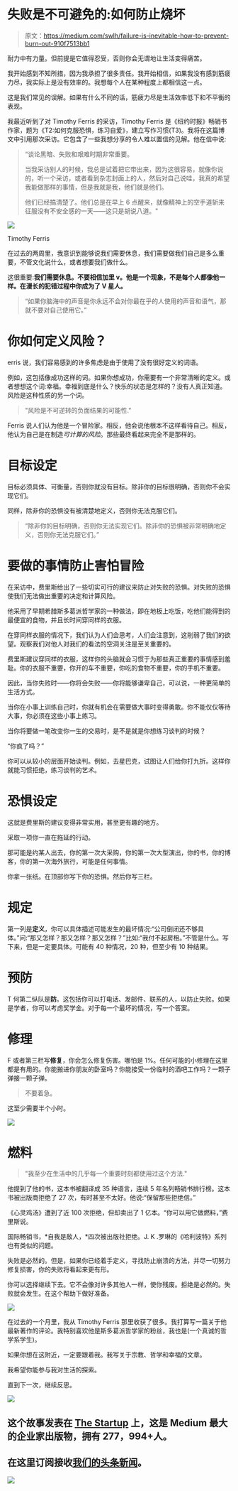 # 失败是不可避免的:如何防止烧坏

> 原文：<https://medium.com/swlh/failure-is-inevitable-how-to-prevent-burn-out-910f7513bb1>

耐力中有力量。但前提是它值得忍受，否则你会无谓地让生活变得痛苦。

我开始感到不知所措，因为我承担了很多责任。我开始相信，如果我没有感到筋疲力尽，我实际上是没有效率的。我想每个人在某种程度上都相信这一点。

这是我们常见的误解。如果有什么不同的话，筋疲力尽是生活效率低下和不平衡的表现。

我最近听到了对 Timothy Ferris 的采访，Timothy Ferris 是《纽约时报》畅销书作家，题为《T2:如何克服恐惧，练习自爱》，建立写作习惯(T3)。我将在这篇博文中引用那次采访。它包含了一些我想分享的令人难以置信的见解。他在信中说:

> “谈论黑暗、失败和艰难时期非常重要。
> 
> 当我采访别人的时候，我总是试着把它带出来，因为这很容易，就像你说的，听一个采访，或者看到杂志封面上的人，然后对自己说哇，我真的希望我能做那样的事情，但是我就是我，他们就是他们。
> 
> 他们已经搞清楚了。他们总是在早上 6 点醒来，就像精神上的空手道斩来征服没有不安全感的一天——这只是胡说八道。"

![](img/0503cdeadb8e47475540897ab9ac82f7.png)

Timothy Ferris

在过去的两周里，我意识到能够说我们需要休息，我们需要做我们自己是多么重要，不管文化说什么，或者想要我们做什么。

这很重要:**我们需要休息。不要相信加里 v。他是一个现象，不是每个人都像他一样。在漫长的犯错过程中你成为了 V 星人。**

> “如果你脑海中的声音是你永远不会对你最在乎的人使用的声音和语气，那就不要对自己使用它。”

# **你如何定义风险？**

erris 说，我们容易感到的许多焦虑是由于使用了没有很好定义的词语。

例如，这包括像成功这样的词。如果你想成功，你需要有一个非常清晰的定义。或者想想这个词:幸福。幸福到底是什么？快乐的状态是怎样的？没有人真正知道。风险是这种性质的另一个词。

> "风险是不可逆转的负面结果的可能性."

Ferris 说人们认为他是一个冒险家。相反，他会说他根本不这样看待自己。相反，他认为自己是在制造*可计算的风险*。那些最终看起来完全不是那样的。

# **目标设定**

目标必须具体、可衡量，否则你就没有目标。除非你的目标很明确，否则你不会实现它们。

同样，除非你的恐惧没有被清楚地定义，否则你无法克服它们。

> “除非你的目标明确，否则你无法实现它们。除非你的恐惧被非常明确地定义，否则你无法克服它们。”

# **要做的事情防止害怕冒险**

在采访中，费里斯给出了一些切实可行的建议来防止对失败的恐惧。对失败的恐惧使我们无法做出重要的决定和计算风险。

他采用了早期希腊斯多葛派哲学家的一种做法，即在地板上吃饭，吃他们能得到的最便宜的食物，并且长时间穿同样的衣服。

在穿同样衣服的情况下，我们认为人们会思考，人们会注意到，这削弱了我们的欲望。观察我们对他人对我们的看法的空洞关注是至关重要的。

费里斯建议穿同样的衣服，这样你的头脑就会习惯于为那些真正重要的事情感到羞耻。你的衣服不重要，你开的车不重要，你吃的食物不重要，你的手机不重要。

因此，当你失败时——你将会失败——你将能够谦卑自己，可以说，一种更简单的生活方式。

当你在小事上训练自己时，你就有机会在需要做大事时变得勇敢。你不能仅仅等待大事，你必须在这些小事上练习。

当你将要做一笔改变你一生的交易时，是不是就是你想练习谈判的时候？

“你疯了吗？”

你可以从较小的层面开始谈判。例如，去星巴克，试图让人们给你打九折。这样你就能习惯拒绝，练习谈判的艺术。

# **恐惧设定**

这就是费里斯的建议变得非常实用，甚至更有趣的地方。

采取一项你一直在拖延的行动。

那可能是约某人出去，你的第一次大采购，你的第一次大型演出，你的书，你的博客，你的第一次海外旅行，可能是任何事情。

你拿一张纸。在顶部你写下你的恐惧。然后你写三栏。

# 规定

第一列是**定义**，你可以具体描述可能发生的最坏情况:“公司倒闭还不够具体。”问:“那又怎样？那又怎样？那又怎样？”比如:“我付不起房租。”不管是什么。写下来，但是一定要具体。可能有 40 种情况，20 种，但至少有 10 种结果。

# 预防

T 何第二纵队是**防**。这包括你可以打电话、发邮件、联系的人，以防止失败。如果是学者，你可以考虑奖学金。对于每一个最坏的情况，写一个答案。

# 修理

F 或者第三栏写**修复**，你会怎么修复伤害。哪怕是 1%。任何可能的小修理在这里都是有用的。你能搬进你朋友的卧室吗？你能接受一份临时的酒吧工作吗？一颗子弹接一颗子弹。

> 不要着急。

这至少需要半个小时。

![](img/163ee4cae25ef4c96589653033497396.png)

# **燃料**

> "我至少在生活中的几乎每一个重要时刻都使用过这个方法."

他提到了他的书，这本书被翻译成 35 种语言，连续 5 年名列畅销书排行榜。这本书被出版商拒绝了 27 次，有时甚至不太好。他说:“保留那些拒绝信。”

《心灵鸡汤》遭到了近 100 次拒绝，但却卖出了 1 亿本。“你可以用它做燃料，”费里斯说。

国际畅销书，*自我是敌人，*四次被出版社拒绝。J. K .罗琳的《哈利波特》系列也有类似的问题。

失败是必然的。但是，如果你已经着手定义，寻找防止崩溃的方法，并尽一切努力修复损害，你的失败将看起来更有形。

你可以选择继续下去。它不会像对许多其他人一样，使你残废。拒绝是必然的。失败就会发生。在这个帮助下做好准备。

![](img/156d2541a85d5ed93f59c886f7131cef.png)

在过去的一个月里，我从 Timothy Ferris 那里收获了很多。我打算写一篇关于他最新著作的评论。我特别喜欢他是斯多葛派哲学家的粉丝，我也是(一个真诚的哲学系学生)。

如果你想在这附近，一定要跟着我。我写关于宗教、哲学和幸福的文章。

我希望你能参与我对生活的探索。

直到下一次，继续反思。

![](img/731acf26f5d44fdc58d99a6388fe935d.png)

## 这个故事发表在 [The Startup](https://medium.com/swlh) 上，这是 Medium 最大的企业家出版物，拥有 277，994+人。

## 在这里订阅接收[我们的头条新闻](http://growthsupply.com/the-startup-newsletter/)。

![](img/731acf26f5d44fdc58d99a6388fe935d.png)